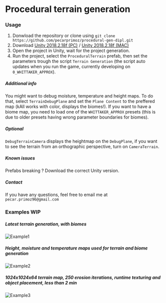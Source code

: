 # Procedural terrain generation
### Usage
1. Donwload the repository or clone using `git clone https://github.com/pecarprimoz/procedural-gen-dipl.git` 
2. Download [Unity 2018.2.18f 
(PC)](https://unity3d.com/get-unity/download?thank-you=update&download_nid=59169&os=Win) / [Unity 2018.2.18f 
(MAC)](https://unity3d.com/get-unity/download?thank-you=update&download_nid=59169&os=Mac)
3. Open the project in Unity, wait for the project generation.
4. Run the project, select the `ProceduralTerrain` prefab, then set the parameters trough the script `Terrain Generation` (the script auto updates when you 
run the game, currently developing on `0_WHITTAKER_APPROX`).
##### Additional info
You might want to debug moisture, temperature and height maps. To do that, select `TerrainDebugPlane` and set the `Plane Content` to the preffered map (kAll works with color, displays the biomes!).
If you want to have a biome map, you need to load one of the `WHITTAKER_APPROX` presets (this is due to older presets having wrong parameter boundaries for biomes).
##### Optional
`DebugTerrainCamera` displays the heightmap on the `DebugPlane`, if you want to see the terrain from an 
orthographic perspective, turn on `CameraTerrain`.
##### Known issues
Prefabs breaking ? Download the correct Unity version.
##### Contact
If you have any questions, feel free to email me at `pecar.primoz96@gmail.com`
### Examples WIP
##### Latest terrain generation, with biomes
![Example1](https://raw.githubusercontent.com/pecarprimoz/procedural-gen-dipl/master/Screens/wip1.png)
##### Height, moisture and temperature maps used for terrain and biome generation
![Example2](https://raw.githubusercontent.com/pecarprimoz/procedural-gen-dipl/master/Screens/height_moist_temp.png)
##### 1024x1024x64 terrain map, 250 erosion iterations, runtime texturing and object placement, less than 2 min
![Example3](https://raw.githubusercontent.com/pecarprimoz/procedural-gen-dipl/master/Screens/wip3.png)
